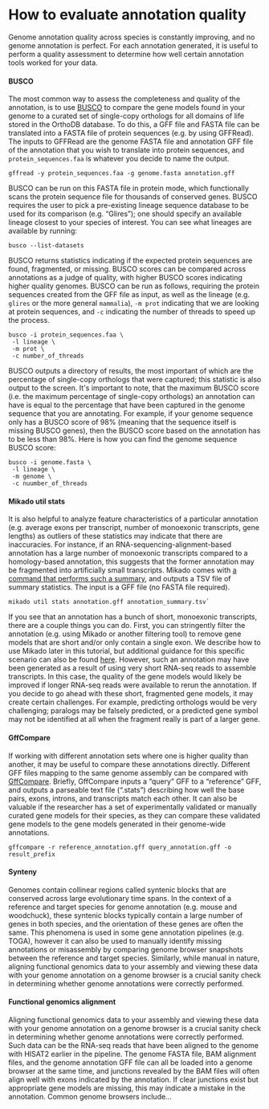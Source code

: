 # How to evaluate annotation quality

Genome annotation quality across species is constantly improving, and no genome annotation is perfect. For each annotation generated, it is useful to perform a quality assessment to determine how well certain annotation tools worked for your data.

#### BUSCO

The most common way to assess the completeness and quality of the annotation, is to use [BUSCO](https://busco.ezlab.org/) to compare the gene models found in your genome to a curated set of single-copy orthologs for all domains of life stored in the OrthoDB database. To do this, a GFF file and FASTA file can be translated into a FASTA file of protein sequences (e.g. by using GFFRead). The inputs to GFFRead are the genome FASTA file and annotation GFF file of the annotation that you wish to translate into protein sequences, and `protein_sequences.faa` is whatever you decide to name the output.

```
gffread -y protein_sequences.faa -g genome.fasta annotation.gff
```

BUSCO can be run on this FASTA file in protein mode, which functionally scans the protein sequence file for thousands of conserved genes. BUSCO requires the user to pick a pre-existing lineage sequence database to be used for its comparison (e.g. “Glires”); one should specify an available lineage closest to your species of interest. You can see what lineages are available by running:

```
busco --list-datasets
```

BUSCO returns statistics indicating if the expected protein sequences are found, fragmented, or missing. BUSCO scores can be compared across annotations as a judge of quality, with higher BUSCO scores indicating higher quality genomes. BUSCO can be run as follows, requiring the protein sequences created from the GFF file as input, as well as the lineage (e.g. `glires` or the more general `mammalia`), `-m prot` indicating that we are looking at protein sequences, and `-c` indicating the number of threads to speed up the process.

```
busco -i protein_sequences.faa \
 -l lineage \
 -m prot \
 -c number_of_threads
```

BUSCO outputs a directory of results, the most important of which are the percentage of single-copy orthologs that were captured; this statistic is also output to the screen. It's important to note, that the maximum BUSCO score (i.e. the maximum percentage of single-copy orthologs) an annotation can have is equal to the percentage that have been captured in the genome sequence that you are annotating. For example, if your genome sequence only has a BUSCO score of 98% (meaning that the sequence itself is missing BUSCO genes), then the BUSCO score based on the annotation has to be less than 98%. Here is how you can find the genome sequence BUSCO score:

```
busco -i genome.fasta \
 -l lineage \
 -m genome \
 -c nuumber_of_threads
```

#### Mikado util stats

It is also helpful to analyze feature characteristics of a particular annotation (e.g. average exons per transcript, number of monoexonic transcripts, gene lengths) as outliers of these statistics may indicate that there are inaccuracies. For instance, if an RNA-sequencing-alignment-based annotation has a large number of monoexonic transcripts compared to a homology-based annotation, this suggests that the former annotation may be fragmented into artificially small transcripts. Mikado comes with [a command that performs such a summary](https://mikado.readthedocs.io/en/stable/Usage/Utilities/#stats), and outputs a TSV file of summary statistics. The input is a GFF file (no FASTA file required).

```
mikado util stats annotation.gff annotation_summary.tsv`
```

If you see that an annotation has a bunch of short, monoexonic transcripts, there are a couple things you can do. First, you can stringently filter the annotation (e.g. using Mikado or another filtering tool) to remove gene models that are short and/or only contain a single exon. We describe how to use Mikado later in this tutorial, but additional guidance for this specific scenario can also be found [here](https://mikado.readthedocs.io/en/stable/Tutorial/Adapting/#case-study-2-noisy-rna-seq-data). However, such an annotation may have been generated as a result of using very short RNA-seq reads to assemble transcripts. In this case, the quality of the gene models would likely be improved if longer RNA-seq reads were available to rerun the annotation. If you decide to go ahead with these short, fragmented gene models, it may create certain challenges. For example, predicting orthologs would be very challenging; paralogs may be falsely predicted, or a predicted gene symbol may not be identified at all when the fragment really is part of a larger gene.

#### GffCompare

If working with different annotation sets where one is higher quality than another, it may be useful to compare these annotations directly. Different GFF files mapping to the same genome assembly can be compared with [GffCompare](https://ccb.jhu.edu/software/stringtie/gffcompare.shtml). Briefly, GffCompare inputs a “query” GFF to a “reference” GFF, and outputs a parseable text file (“.stats”) describing how well the base pairs, exons, introns, and transcripts match each other. It can also be valuable if the researcher has a set of experimentally validated or manually curated gene models for their species, as they can compare these validated gene models to the gene models generated in their genome-wide annotations.

```
gffcompare -r reference_annotation.gff query_annotation.gff -o result_prefix
```

#### Synteny

Genomes contain collinear regions called syntenic blocks that are conserved across large evolutionary time spans. In the context of a reference and target species for genome annotation (e.g. mouse and woodchuck), these syntenic blocks typically contain a large number of genes in both species, and the orientation of these genes are often the same. This phenomena is used in some gene annotation pipelines (e.g. TOGA), however it can also be used to manually identify missing annotations or misassembly by comparing genome browser snapshots between the reference and target species. Similarly, while manual in nature, aligning functional genomics data to your assembly and viewing these data with your genome annotation on a genome browser is a crucial sanity check in determining whether genome annotations were correctly performed.

#### Functional genomics alignment

Aligning functional genomics data to your assembly and viewing these data with your genome annotation on a genome browser is a crucial sanity check in determining whether genome annotations were correctly performed. Such data can be the RNA-seq reads that have been aligned to the genome with HISAT2 earlier in the pipeline. The genome FASTA file, BAM alignment files, and the genome annotation GFF file can all be loaded into a genome browser at the same time, and junctions revealed by the BAM files will often align well with exons indicated by the annotation. If clear junctions exist but appropriate gene models are missing, this may indicate a mistake in the annotation. Common genome browsers include...
